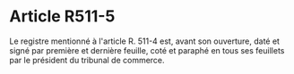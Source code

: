 # Article R511-5

Le registre mentionné à l'article R. 511-4 est, avant son ouverture, daté et signé par première et dernière feuille, coté et paraphé en tous ses feuillets par le président du tribunal de commerce.
